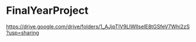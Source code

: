 # FinalYearProject
https://drive.google.com/drive/folders/1_AJjpTIV9LlWlIselE8tGSfeV7Whi2zS?usp=sharing
